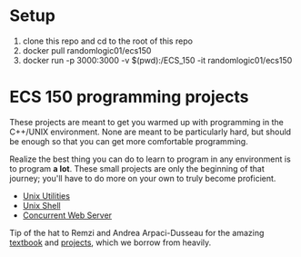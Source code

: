 # Setup
1. clone this repo and cd to the root of this repo
2. docker pull randomlogic01/ecs150
3. docker run -p 3000:3000 -v $(pwd):/ECS_150 -it randomlogic01/ecs150

# ECS 150 programming projects

These projects are meant to get you warmed up with programming in the C++/UNIX
environment. None are meant to be particularly hard, but should be enough so
that you can get more comfortable programming. 

Realize the best thing you can do to learn to program in any environment is to
program **a lot**. These small projects are only the beginning of that
journey; you'll have to do more on your own to truly become proficient.

* [Unix Utilities](project1)
* [Unix Shell](project2)
* [Concurrent Web Server](project3)

Tip of the hat to Remzi and Andrea Arpaci-Dusseau for the amazing
[textbook](https://pages.cs.wisc.edu/~remzi/OSTEP/) and
[projects](https://github.com/remzi-arpacidusseau/ostep-projects),
which we borrow from heavily.
